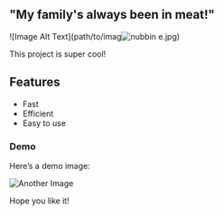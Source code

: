 ## "My family's always been in meat!"

<!--
**dmlitionlvrs/dmlitionlvrs** is a ✨ _special_ ✨ repository because its `README.md` (this file) appears on your GitHub profile.
-->

![Image Alt Text](path/to/imag![nubbin](https://github.com/user-attachments/assets/c787b35e-af7b-4829-b2f9-88f3c10b0d28)
e.jpg)

This project is super cool!

## Features

- Fast
- Efficient
- Easy to use

### Demo

Here’s a demo image:

![Another Image](images/demo.jpg)

Hope you like it!

